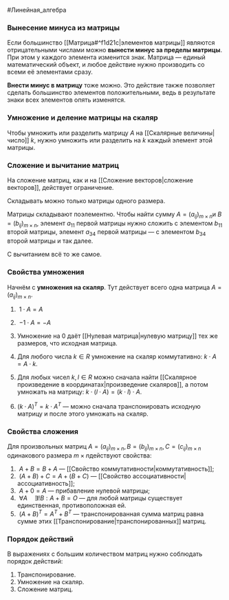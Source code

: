 #Линейная_алгебра 

### Вынесение минуса из матрицы

Если большинство [[Матрица#^f1d21c|элементов матрицы]] являются отрицательными числами можно **вынести минус за пределы матрицы**. При этом у каждого элемента изменится знак. Матрица — единый математический объект, и любое действие нужно производить со всеми её элементами сразу.

**Внести минус в матрицу** тоже можно. Это действие также позволяет сделать большинство элементов положительными, ведь в результате знаки всех элементов опять изменятся.

### Умножение и деление матрицы на скаляр

Чтобы умножить или разделить матрицу $A$ на [[Скалярные величины|число]] $k$, нужно умножить или разделить на $k$ каждый элемент этой матрицы.

### Сложение и вычитание матриц

На сложение матриц, как и на [[Сложение векторов|сложение векторов]], действует ограничение.

Складывать можно только матрицы одного размера.

Матрицы складывают поэлементно. Чтобы найти сумму $A=(a_{ij}​)_{m×n}$​ и $B=(b_{ij}​)_{m×n}$​, элемент $a_{11}$​ первой матрицы нужно сложить с элементом $b_{11}$​ второй матрицы, элемент $a_{34}$​ первой матрицы — с элементом $b_{34}$​ второй матрицы и так далее.

С вычитанием всё то же самое.

### Свойства умножения 

Начнём с **умножения на скаляр**. Тут действует всего одна матрица $A=(a_{ij}​)_{m×n}$​.

1)  $1⋅A=A$
2)  $−1⋅A=−A$
3) Умножение на $0$ даёт [[Нулевая матрица|нулевую матрицу]] тех же размеров, что исходная матрица.
4) Для любого числа $k∈R$ умножение на скаляр коммутативно: $k⋅A=A⋅k$.
5) Для любых чисел $k, l∈R$ можно сначала найти [[Скалярное произведение в координатах|произведение скаляров]], а потом умножать на матрицу: $k⋅(l⋅A)=(k⋅l)⋅A$.

6) $(k⋅A)^T=k⋅A^T$ — можно сначала транспонировать исходную матрицу и после этого умножать на скаляр.

### Свойства сложения

Для произвольных матриц $A=(a_{ij}​)_{m×n}​, B=(b_{ij}​)_{m×n​}, C=(c_{ij}​)_{m×n}​$ одинакового размера $m×n$действуют свойства:

1)  $A+B=B+A$ — [[Свойство коммутативности|коммутативность]];
2)  $(A+B)+C=A+(B+C)$ — [[Свойство ассоциативности|ассоциативность]];
3)  $A+0=A$ — прибавление нулевой матрицы;
4)  $\forall A \quad \exists!{B}:  A+B=O$ — для любой матрицы существует единственная, противоположная ей.
5)  $(A+B)^T=A^T+B^T$ — транспонированная сумма матриц равна сумме этих [[Транспонирование|транспонированных]] матриц.

### Порядок действий

В выражениях с большим количеством матриц нужно соблюдать порядок действий:

1) Транспонирование.
2) Умножение на скаляр.
3) Сложение матриц.

